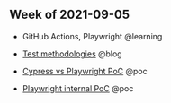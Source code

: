 ## Week of 2021-09-05

  

- GitHub Actions, Playwright @learning

- [Test methodologies](https://dev.to/muratkeremozcan/mostly-incomplete-list-of-test-methodologies-52no) @blog

- [Cypress vs Playwright PoC](https://github.com/muratkeremozcan/playwright-vs-cypress) @poc

- [Playwright internal PoC](https://github.com/helloextend/client/pull/2141) @poc